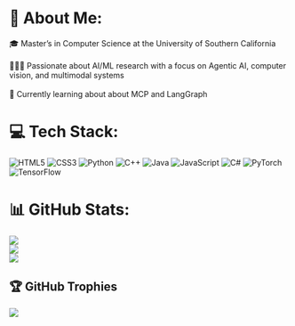 # 💫 About Me:
🎓 Master’s in Computer Science at the University of Southern California<br><br>👨🏻‍💻 Passionate about AI/ML research with a focus on Agentic AI, computer vision, and multimodal systems<br><br>💭 Currently learning about about MCP and LangGraph 


# 💻 Tech Stack:
![HTML5](https://img.shields.io/badge/html5-%23E34F26.svg?style=for-the-badge&logo=html5&logoColor=white) ![CSS3](https://img.shields.io/badge/css3-%231572B6.svg?style=for-the-badge&logo=css3&logoColor=white) ![Python](https://img.shields.io/badge/python-3670A0?style=for-the-badge&logo=python&logoColor=ffdd54) ![C++](https://img.shields.io/badge/c++-%2300599C.svg?style=for-the-badge&logo=c%2B%2B&logoColor=white) ![Java](https://img.shields.io/badge/java-%23ED8B00.svg?style=for-the-badge&logo=openjdk&logoColor=white) ![JavaScript](https://img.shields.io/badge/javascript-%23323330.svg?style=for-the-badge&logo=javascript&logoColor=%23F7DF1E) ![C#](https://img.shields.io/badge/c%23-%23239120.svg?style=for-the-badge&logo=csharp&logoColor=white) ![PyTorch](https://img.shields.io/badge/PyTorch-%23EE4C2C.svg?style=for-the-badge&logo=PyTorch&logoColor=white) ![TensorFlow](https://img.shields.io/badge/TensorFlow-%23FF6F00.svg?style=for-the-badge&logo=TensorFlow&logoColor=white)
# 📊 GitHub Stats:
![](https://github-readme-stats.vercel.app/api?username=Fardeen16&theme=dark&hide_border=false&include_all_commits=true&count_private=false)<br/>
![](https://nirzak-streak-stats.vercel.app/?user=Fardeen16&theme=dark&hide_border=false)<br/>
![](https://github-readme-stats.vercel.app/api/top-langs/?username=Fardeen16&theme=dark&hide_border=false&include_all_commits=true&count_private=false&layout=compact)

## 🏆 GitHub Trophies
![](https://github-profile-trophy.vercel.app/?username=Fardeen16&theme=radical&no-frame=false&no-bg=true&margin-w=4)

<!-- Proudly created with GPRM ( https://gprm.itsvg.in ) -->
